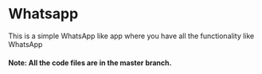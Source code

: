 # Whatsapp
This is a simple WhatsApp like app where you have all the functionality like WhatsApp
#### Note: All the code files are in the master branch.
